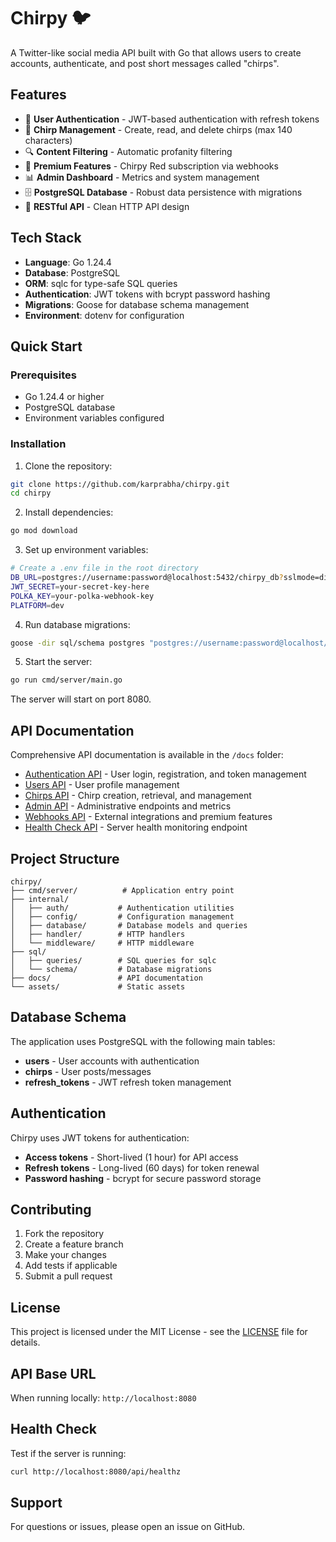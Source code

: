# Chirpy 🐦

A Twitter-like social media API built with Go that allows users to create accounts, authenticate, and post short messages called "chirps".

## Features

- 🔐 **User Authentication** - JWT-based authentication with refresh tokens
- 📝 **Chirp Management** - Create, read, and delete chirps (max 140 characters)
- 🔍 **Content Filtering** - Automatic profanity filtering
- 👑 **Premium Features** - Chirpy Red subscription via webhooks
- 📊 **Admin Dashboard** - Metrics and system management
- 🗄️ **PostgreSQL Database** - Robust data persistence with migrations
- 🚀 **RESTful API** - Clean HTTP API design

## Tech Stack

- **Language**: Go 1.24.4
- **Database**: PostgreSQL
- **ORM**: sqlc for type-safe SQL queries
- **Authentication**: JWT tokens with bcrypt password hashing
- **Migrations**: Goose for database schema management
- **Environment**: dotenv for configuration

## Quick Start

### Prerequisites

- Go 1.24.4 or higher
- PostgreSQL database
- Environment variables configured

### Installation

1. Clone the repository:

```bash
git clone https://github.com/karprabha/chirpy.git
cd chirpy
```

2. Install dependencies:

```bash
go mod download
```

3. Set up environment variables:

```bash
# Create a .env file in the root directory
DB_URL=postgres://username:password@localhost:5432/chirpy_db?sslmode=disable
JWT_SECRET=your-secret-key-here
POLKA_KEY=your-polka-webhook-key
PLATFORM=dev
```

4. Run database migrations:

```bash
goose -dir sql/schema postgres "postgres://username:password@localhost/gator?sslmode=disable" up
```

5. Start the server:

```bash
go run cmd/server/main.go
```

The server will start on port 8080.

## API Documentation

Comprehensive API documentation is available in the `/docs` folder:

- [Authentication API](docs/auth.md) - User login, registration, and token management
- [Users API](docs/users.md) - User profile management
- [Chirps API](docs/chirps.md) - Chirp creation, retrieval, and management
- [Admin API](docs/admin.md) - Administrative endpoints and metrics
- [Webhooks API](docs/webhooks.md) - External integrations and premium features
- [Health Check API](docs/health.md) - Server health monitoring endpoint

## Project Structure

```
chirpy/
├── cmd/server/          # Application entry point
├── internal/
│   ├── auth/           # Authentication utilities
│   ├── config/         # Configuration management
│   ├── database/       # Database models and queries
│   ├── handler/        # HTTP handlers
│   └── middleware/     # HTTP middleware
├── sql/
│   ├── queries/        # SQL queries for sqlc
│   └── schema/         # Database migrations
├── docs/               # API documentation
└── assets/             # Static assets
```

## Database Schema

The application uses PostgreSQL with the following main tables:

- **users** - User accounts with authentication
- **chirps** - User posts/messages
- **refresh_tokens** - JWT refresh token management

## Authentication

Chirpy uses JWT tokens for authentication:

- **Access tokens** - Short-lived (1 hour) for API access
- **Refresh tokens** - Long-lived (60 days) for token renewal
- **Password hashing** - bcrypt for secure password storage

## Contributing

1. Fork the repository
2. Create a feature branch
3. Make your changes
4. Add tests if applicable
5. Submit a pull request

## License

This project is licensed under the MIT License - see the [LICENSE](LICENSE) file for details.

## API Base URL

When running locally: `http://localhost:8080`

## Health Check

Test if the server is running:

```bash
curl http://localhost:8080/api/healthz
```

## Support

For questions or issues, please open an issue on GitHub.
